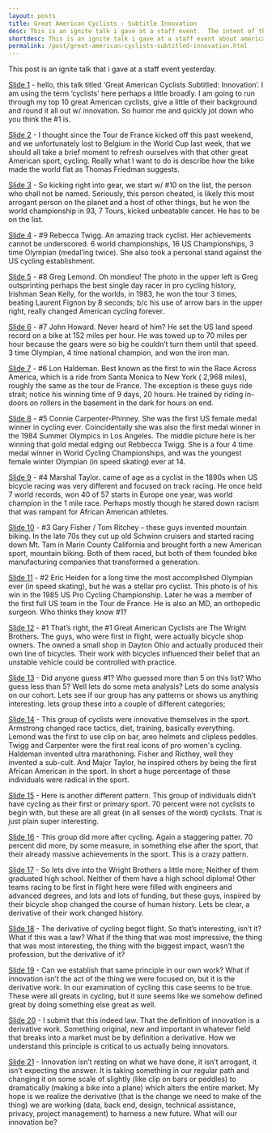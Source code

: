 ```yaml
---
layout: posts
title: Great American Cyclists - Subtitle Innovation
desc: This is an ignite talk i gave at a staff event.  The intent of this talk is really to refresh our understanding of that great american sport, cycling, and tie it all back to our understanding of innovation.
shortdesc: This is an ignite talk i gave at a staff event about american cycling and innovation.
permalink: /post/great-american-cyclists-subtitled-innovation.html
---
```


This post is an ignite talk that i gave at a staff event yesterday.


[Slide 1](https://raw.githubusercontent.com/feomike/feomike.github.com/blob/master/images/post_cyclists/slide1.png) - hello, this talk titled ‘Great American Cyclists  Subtitled: Innovation’.  I am using the term ‘cyclists’ here perhaps a little broadly.  I am going to run through my top 10 great American cyclists, give a little of their background and round it all out w/ innovation.  So humor me and quickly jot down who you think the #1 is.

[Slide 2](https://github.com/feomike/feomike.github.com/blob/master/images/post_cyclists/slide2.png) - I thought since the Tour de France kicked off this past weekend, and we unfortunately lost to Belgium in the World Cup last week, that we should all take a brief moment to refresh ourselves with that other great American sport, cycling.  Really what I want to do is describe how the bike made the world flat as Thomas Friedman suggests.

[Slide 3](https://github.com/feomike/feomike.github.com/blob/master/images/post_cyclists/slide3.png) - So kicking right into gear, we start w/ #10 on the list, the person who shall not be named.  Seriously, this person cheated, is likely this most arrogant person on the planet and a host of other things, but he won the world championship in 93, 7 Tours, kicked unbeatable cancer.  He has to be on the list.

[Slide 4](https://github.com/feomike/feomike.github.com/blob/master/images/post_cyclists/slide4.png) - #9 Rebecca Twigg.  An amazing track cyclist.  Her achievements cannot be underscored.  6 world championships, 16 US Championships, 3 time Olympian (medal’ing twice).  She also took a personal stand against the US cycling establishment.

[Slide 5](https://github.com/feomike/feomike.github.com/blob/master/images/post_cyclists/slide5.png) - #8 Greg Lemond.  Oh mondieu!  The photo in the upper left is Greg outsprinting perhaps the best single day racer in pro cycling history, Irishman Sean Kelly, for the worlds, in 1983, he won the tour 3 times, beating Laurent Fignon by 8 seconds; b/c his use of arrow bars in the upper right, really changed American cycling forever.

[Slide 6](https://github.com/feomike/feomike.github.com/blob/master/images/post_cyclists/slide6.png) - #7 John Howard.  Never heard of him?  He set the US land speed record on a bike at 152 miles per hour.  He was towed up to 70 miles per hour because the gears were so big he couldn’t turn them until that speed.  3 time Olympian, 4 time national champion, and won the iron man.

[Slide 7](https://github.com/feomike/feomike.github.com/blob/master/images/post_cyclists/slide7.png) - #6 Lon Haldeman.  Best known as the first to win the Race Across America, which is a ride from Santa Monica to New York ( 2,968 miles), roughly the same as the tour de France.  The exception is these guys ride strait; notice his winning time of 9 days, 20 hours.  He trained by riding in-doors on rollers in the basement in the dark for hours on end.

[Slide 8](https://github.com/feomike/feomike.github.com/blob/master/images/post_cyclists/slide8.png) - #5 Connie Carpenter-Phinney.  She was the first US female medal winner in cycling ever.  Coincidentally she was also the first medal winner in the 1984 Summer Olympics in Los Angeles. The middle picture here is her winning that gold medal edging out Rebbecca Twigg.  She is a four 4 time medal winner in World Cycling Championships, and was the youngest female winter Olympian (in speed skating) ever at 14. 

[Slide 9](https://github.com/feomike/feomike.github.com/blob/master/images/post_cyclists/slide9.png) - #4 Marshal Taylor. came of age as a cyclist in the 1890s when US bicycle racing was very different and focused on track racing.  He once held 7 world records, won 40 of 57 starts in Europe one year, was world champion in the 1 mile race.  Perhaps mostly though he stared down racism that was rampant for African American athletes.  

[Slide 10](https://github.com/feomike/feomike.github.com/blob/master/images/post_cyclists/slide10.png) - #3 Gary Fisher / Tom Ritchey – these guys invented mountain biking.  In the late 70s they cut up old Schwinn cruisers and started racing down Mt. Tam in Marin County California and brought forth a new American sport, mountain biking.  Both of them raced, but both of them founded bike manufacturing companies that transformed a generation.

[Slide 11](https://github.com/feomike/feomike.github.com/blob/master/images/post_cyclists/slide11.png) - #2 Eric Heiden for a long time the most accomplished Olympian ever (in speed skating), but he was a stellar pro cyclist.  This photo is of his win in the 1985 US Pro Cycling Championship.  Later he was a member of the first full US team in the Tour de France.  He is also an MD, an orthopedic surgeon.  Who thinks they know #1?

[Slide 12](https://github.com/feomike/feomike.github.com/blob/master/images/post_cyclists/slide12.png) - #1 That’s right, the #1 Great American Cyclists are The Wright Brothers.  The guys, who were first in flight, were actually bicycle shop owners.  The owned a small shop in Dayton Ohio and actually produced their own line of bicycles.   Their work with bicycles influenced their belief that an unstable vehicle could be controlled with practice.

[Slide 13](https://github.com/feomike/feomike.github.com/blob/master/images/post_cyclists/slide13.png) - Did anyone guess #1?  Who guessed more than 5 on this list?  Who guess less than 5?  Well lets do some meta analysis?  Lets do some analysis on our cohort.  Lets see if our group has any patterns or shows us anything interesting.  lets group these into a couple of different categories;

[Slide 14](https://github.com/feomike/feomike.github.com/blob/master/images/post_cyclists/slide14.png) - This group of cyclists were innovative themselves in the sport.  Armstrong changed race tactics, diet, training, basically everything. Lemond was the first to use clip on bar, areo helmets and clipless peddles.  Twigg and Carpenter were the first real icons of pro women's cycling.  Haldeman invented ultra marathoning.  Fisher and Ricthey, well they invented a sub-cult.  And Major Taylor, he inspired others by being the first African American in the sport.  In short a huge percentage of these individuals were radical in the sport.

[Slide 15](https://github.com/feomike/feomike.github.com/blob/master/images/post_cyclists/slide15.png) - Here is another different pattern.  This group of individuals didn’t have cycling as their first or primary sport.  70 percent were not cyclists to begin with, but these are all great (in all senses of the word) cyclists.  That is just plain super interesting.

[Slide 16](https://github.com/feomike/feomike.github.com/blob/master/images/post_cyclists/slide16.png) - This group did more after cycling.  Again a staggering patter.  70 percent did more, by some measure, in something else after the sport, that their already massive achievements in the sport. This is a crazy pattern.

[Slide 17](https://github.com/feomike/feomike.github.com/blob/master/images/post_cyclists/slide17.png) - So lets dive into the Wright Brothers a little more;  Neither of them graduated high school.  Neither of them have a high school diploma!  Other teams racing to be first in flight here were filled with engineers and advanced degrees, and lots and lots of funding, but these guys, inspired by their bicycle shop changed the course of human history.  Lets be clear, a derivative of their work changed history.

[Slide 18](https://github.com/feomike/feomike.github.com/blob/master/images/post_cyclists/slide18.png) - The derivative of cycling begot flight.  So that’s interesting, isn’t it?  What if this was a law? What if the thing that was most impressive, the thing that was most interesting, the thing with the biggest impact, wasn’t the profession, but the derivative of it?

[Slide 19](https://github.com/feomike/feomike.github.com/blob/master/images/post_cyclists/slide19.png) - Can we establish that same principle in our own work?  What if innovation isn’t the act of the thing we were focused on, but it is the derivative work.  In our examination of cycling this case seems to be true.  These were all greats in cycling, but it sure seems like we somehow defined great by doing something else great as well.

[Slide 20](https://github.com/feomike/feomike.github.com/blob/master/images/post_cyclists/slide20.png) - I submit that this indeed law.  That the definition of innovation is a derivative work.  Something original, new and important in whatever field that breaks into a market must be by definition a derivative.  How we understand this principle is critical to us actually being innovators. 

[Slide 21](https://github.com/feomike/feomike.github.com/blob/master/images/post_cyclists/slide21.png) - Innovation isn’t resting on what we have done, it isn’t arrogant, it isn’t expecting the answer.  It is taking something in our regular path and changing it on some scale of slightly (like clip on bars or peddles) to dramatically (making a bike into a plane) which alters the entire market.  My hope is we realize the derivative (that is the change we need to make of the thing) we are working (data, back end, design, technical assistance, privacy, project management) to harness a new future.  What will our innovation be? 
 
